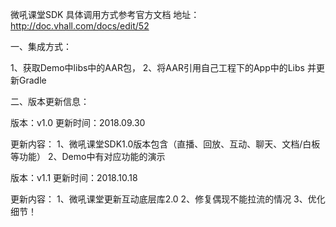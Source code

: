 微吼课堂SDK
具体调用方式参考官方文档  地址：http://doc.vhall.com/docs/edit/52

一、集成方式：

1、获取Demo中libs中的AAR包，
2、将AAR引用自己工程下的App中的Libs 并更新Gradle

二、版本更新信息：

版本：v1.0 更新时间：2018.09.30

更新内容：
1、微吼课堂SDK1.0版本包含（直播、回放、互动、聊天、文档/白板等功能）
2、Demo中有对应功能的演示


版本：v1.1 更新时间：2018.10.18

更新内容：
1、微吼课堂更新互动底层库2.0
2、修复偶现不能拉流的情况
3、优化细节！

